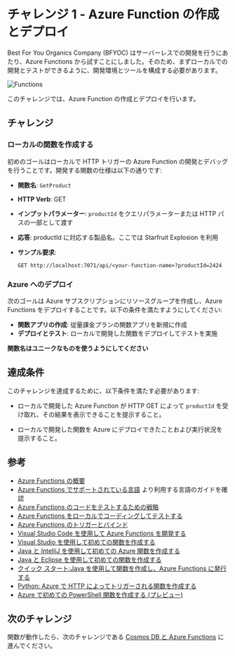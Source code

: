 # チャレンジ 1 - Azure Function の作成とデプロイ

Best For You Organics Company (BFYOC) はサーバーレスでの開発を行うにあたり、Azure Functions から試すことにしました。そのため、まずローカルでの開発とテストができるように、開発環境とツールを構成する必要があります。

![Functions](../Images/challenge1.png)

このチャレンジでは、Azure Function の作成とデプロイを行います。

## チャレンジ

### ローカルの関数を作成する

初めのゴールはローカルで HTTP トリガーの Azure Function の開発とデバッグを行うことです。開発する関数の仕様は以下の通りです:

* **関数名**: `GetProduct`
* **HTTP Verb**: GET
* **インプットパラメーター**: `productId` をクエリパラメーターまたは HTTP パスの一部として渡す
* **応答**: productId に対応する製品名。ここでは Starfruit Explosion を利用
* **サンプル要求**:

    ``` HTTP
    GET http://localhost:7071/api/<your-function-name>?productId=2424
    ```

### Azure へのデプロイ

次のゴールは Azure サブスクリプションにリソースグループを作成し、Azure Functions をデプロイすることです。以下の条件を満たすようにしてください:

* **関数アプリの作成**: 従量課金プランの関数アプリを新規に作成
* **デプロイとテスト**: ローカルで開発した関数をデプロイしてテストを実施

**関数名はユニークなものを使うようにしてください**

## 達成条件

このチャレンジを達成するために、以下条件を満たす必要があります:

* ローカルで開発した Azure Function が HTTP GET によって `productId` を受け取れ、その結果を表示できることを提示すること。

* ローカルで開発した関数を Azure にデプロイできたことおよび実行状況を提示すること。

## 参考

* [Azure Functions の概要](https://docs.microsoft.com/ja-jp/azure/azure-functions/functions-overview)
* [Azure Functions でサポートされている言語](https://docs.microsoft.com/ja-jp/azure/azure-functions/supported-languages) より利用する言語のガイドを確認
* [Azure Functions のコードをテストするための戦略](https://docs.microsoft.com/ja-jp/azure/azure-functions/functions-test-a-function)
* [Azure Functions をローカルでコーディングしてテストする](https://docs.microsoft.com/ja-jp/azure/azure-functions/functions-develop-local)
* [Azure Functions のトリガーとバインド](https://docs.microsoft.com/ja-jp/azure/azure-functions/functions-bindings-http-webhook)
* [Visual Studio Code を使用して Azure Functions を開発する](https://docs.microsoft.com/ja-jp/azure/azure-functions/functions-develop-vs-code)
* [Visual Studio を使用して初めての関数を作成する](https://docs.microsoft.com/ja-jp/azure/azure-functions/functions-create-your-first-function-visual-studio)
* [Java と IntelliJ を使用して初めての Azure 関数を作成する](https://docs.microsoft.com/ja-jp/azure/azure-functions/functions-create-maven-intellij)
* [Java と Eclipse を使用して初めての関数を作成する](https://docs.microsoft.com/ja-jp/azure/azure-functions/functions-create-maven-eclipse)
* [クイック スタート:Java を使用して関数を作成し、Azure Functions に発行する](https://docs.microsoft.com/ja-jp/azure/azure-functions/functions-create-first-java-maven)
* [Python: Azure で HTTP によってトリガーされる関数を作成する](https://docs.microsoft.com/ja-jp/azure/azure-functions/functions-create-first-function-python)
* [Azure で初めての PowerShell 関数を作成する (プレビュー)](https://docs.microsoft.com/ja-jp/azure/azure-functions/functions-create-first-function-powershell)

## 次のチャレンジ

関数が動作したら、次のチャレンジである [Cosmos DB と Azure Functions](..//Challenge-2-Cosmos-DB-and-Azure-Functions/readme.md) に進んでください。
